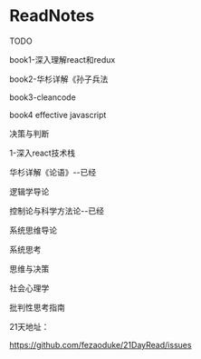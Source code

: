 # ReadNotes
TODO

book1-深入理解react和redux

book2-华杉详解《孙子兵法

book3-cleancode

book4 effective javascript

决策与判断

1-深入react技术栈

华杉详解《论语》--已经

逻辑学导论

控制论与科学方法论--已经

系统思维导论

系统思考

思维与决策

社会心理学

批判性思考指南


21天地址：

https://github.com/fezaoduke/21DayRead/issues

